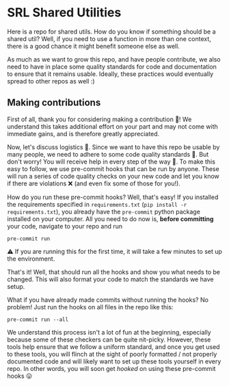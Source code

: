 # SRL Shared Utilities

Here is a repo for shared utils. How do you know if something should be a shared util? Well, if you need to use a function in more than one context, there is a good chance it might benefit someone else as well.

As much as we want to grow this repo, and have people contribute, we also need to have in place some quality standards for code and documentation to ensure that it remains usable. Ideally, these practices would eventually spread to other repos as well :)

## Making contributions

First of all, thank you for considering making a contribution 👏! We understand this takes additional effort on your part and may not come with immediate gains, and is therefore greatly appreciated.

Now, let's discuss logistics 🚛. Since we want to have this repo be usable by many people, we need to adhere to some code quality standards 📜. But don't worry! You will receive help in every step of the way 🤝. To make this easy to follow, we use pre-commit hooks that can be run by anyone. These will run a series of code quality checks on your new code and let you know if there are violations ❌ (and even fix some of those for you!).

How do you run these pre-commit hooks? Well, that's easy! If you installed the requirements specified in `requirements.txt` (`pip install -r requirements.txt`), you already have the `pre-commit` python package installed on your computer. All you need to do now is, __before committing__ your code, navigate to your repo and run
```shell
pre-commit run
```

⚠️ If you are running this for the first time, it will take a few minutes to set up the environment.

That's it! Well, that should run all the hooks and show you what needs to be changed. This will also format your code to match the standards we have setup.

What if you have already made commits without running the hooks? No problem! Just run the hooks on all files in the repo like this:
```shell
pre-commit run --all
```

We understand this process isn't a lot of fun at the beginning, especially because some of these checkers can be quite nit-picky. However, these tools help ensure that we follow a uniform standard, and once you get used to these tools, you will flinch at the sight of poorly formatted / not properly documented code and will likely want to set up these tools yourself in every repo. In other words, you will soon get _hooked_ on using these pre-commit hooks 😛
